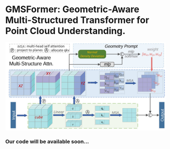 # GMSFormer: Geometric-Aware Multi-Structured Transformer for Point Cloud Understanding.

![GMSFormer](./imgs/gms_atten.jpg)

### Our code will be available soon...
